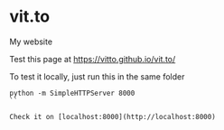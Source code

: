 # vit.to
My website


Test this page at https://vitto.github.io/vit.to/

To test it locally, just run this in the same folder

```
python -m SimpleHTTPServer 8000
``

Check it on [localhost:8000](http://localhost:8000)
